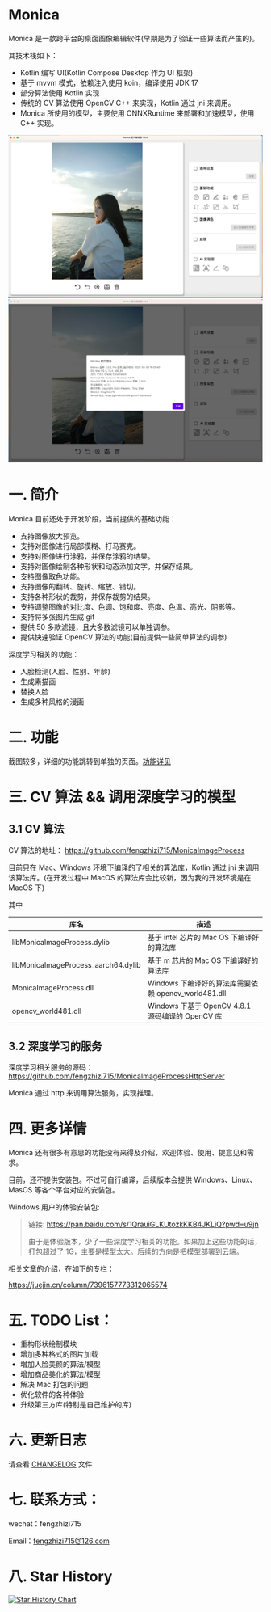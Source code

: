 # Monica
Monica 是一款跨平台的桌面图像编辑软件(早期是为了验证一些算法而产生的)。

其技术栈如下：
* Kotlin 编写 UI(Kotlin Compose Desktop 作为 UI 框架)
* 基于 mvvm 模式，依赖注入使用 koin，编译使用 JDK 17
* 部分算法使用 Kotlin 实现
* 传统的 CV 算法使用 OpenCV C++ 来实现，Kotlin 通过 jni 来调用。
* Monica 所使用的模型，主要使用 ONNXRuntime 来部署和加速模型，使用 C++ 实现。

![](images/screenshot.png)
![](images/screenshot-version.png)

# 一. 简介

Monica 目前还处于开发阶段，当前提供的基础功能：

* 支持图像放大预览。
* 支持对图像进行局部模糊、打马赛克。
* 支持对图像进行涂鸦，并保存涂鸦的结果。
* 支持对图像绘制各种形状和动态添加文字，并保存结果。
* 支持图像取色功能。
* 支持图像的翻转、旋转、缩放、错切。
* 支持各种形状的裁剪，并保存裁剪的结果。
* 支持调整图像的对比度、色调、饱和度、亮度、色温、高光、阴影等。
* 支持将多张图片生成 gif
* 提供 50 多款滤镜，且大多数滤镜可以单独调参。
* 提供快速验证 OpenCV 算法的功能(目前提供一些简单算法的调参)

深度学习相关的功能：

* 人脸检测(人脸、性别、年龄)
* 生成素描画
* 替换人脸
* 生成多种风格的漫画


# 二. 功能

截图较多，详细的功能跳转到单独的页面。[功能详见](FUNCTION.md)


# 三. CV 算法 && 调用深度学习的模型

## 3.1 CV 算法

CV 算法的地址：
https://github.com/fengzhizi715/MonicaImageProcess

目前只在 Mac、Windows 环境下编译的了相关的算法库，Kotlin 通过 jni 来调用该算法库。(在开发过程中 MacOS 的算法库会比较新，因为我的开发环境是在 MacOS 下)

其中

| 库名        | 描述                                      |
|-----------|-----------------------------------------|
| libMonicaImageProcess.dylib | 基于 intel 芯片的 Mac OS 下编译好的算法库 |
| libMonicaImageProcess_aarch64.dylib | 基于 m 芯片的 Mac OS 下编译好的算法库 |
| MonicaImageProcess.dll | Windows 下编译好的算法库需要依赖 opencv_world481.dll |
| opencv_world481.dll | Windows 下基于 OpenCV 4.8.1 源码编译的 OpenCV 库 |


## 3.2 深度学习的服务

深度学习相关服务的源码：https://github.com/fengzhizi715/MonicaImageProcessHttpServer

Monica 通过 http 来调用算法服务，实现推理。


# 四. 更多详情

Monica 还有很多有意思的功能没有来得及介绍，欢迎体验、使用、提意见和需求。

目前，还不提供安装包。不过可自行编译，后续版本会提供 Windows、Linux、MasOS 等各个平台对应的安装包。

Windows 用户的体验安装包: 
> 链接: https://pan.baidu.com/s/1QrauiGLKUtozkKKB4JKLiQ?pwd=u9jn
> 
> 由于是体验版本，少了一些深度学习相关的功能。如果加上这些功能的话，打包超过了 1G，主要是模型太大。后续的方向是把模型部署到云端。

相关文章的介绍，在如下的专栏：

https://juejin.cn/column/7396157773312065574


# 五. TODO List：

* 重构形状绘制模块
* 增加多种格式的图片加载
* 增加人脸美颜的算法/模型
* 增加商品美化的算法/模型
* 解决 Mac 打包的问题
* 优化软件的各种体验
* 升级第三方库(特别是自己维护的库)


# 六. 更新日志

请查看 [CHANGELOG](CHANGELOG.md) 文件


# 七. 联系方式：

wechat：fengzhizi715

Email：fengzhizi715@126.com


# 八. Star History

[![Star History Chart](https://api.star-history.com/svg?repos=fengzhizi715/Monica&type=Date)](https://star-history.com/#fengzhizi715/Monica&Date)